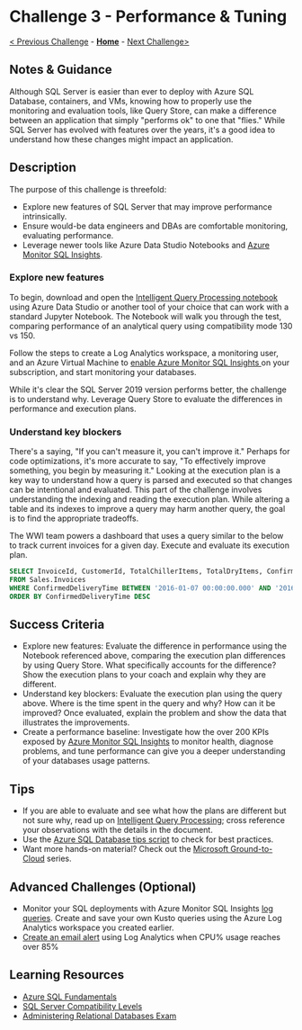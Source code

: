 # Challenge 3 - Performance & Tuning

[< Previous Challenge](./Challenge02.md) - **[Home](../README.md)** - [Next Challenge>](./Challenge04.md)

## Notes & Guidance

Although SQL Server is easier than ever to deploy with Azure SQL Database, containers, and VMs, knowing how to properly use the monitoring and evaluation tools, like Query Store, can make a difference between an application that simply "performs ok" to one that "flies."  While SQL Server has evolved with features over the years, it's a good idea to understand how these changes might impact an application.

## Description

The purpose of this challenge is threefold:
* Explore new features of SQL Server that may improve performance intrinsically.
* Ensure would-be data engineers and DBAs are comfortable monitoring, evaluating performance. 
* Leverage newer tools like Azure Data Studio Notebooks and [Azure Monitor SQL Insights](https://docs.microsoft.com/en-us/azure/azure-monitor/insights/sql-insights-overview).

### Explore new features

To begin, download and open the [Intelligent Query Processing notebook](./resources/SQLWTH_Challenge3_IntelligentQueryProcessing.ipynb) using Azure Data Studio or another tool of your choice that can work with a standard Jupyter Notebook. The Notebook will walk you through the test, comparing performance of an analytical query using compatibility mode 130 vs 150.

Follow the steps to create a Log Analytics workspace, a monitoring user, and an Azure Virtual Machine to [enable Azure Monitor SQL Insights ](https://docs.microsoft.com/en-us/azure/azure-monitor/insights/sql-insights-enable) on your subscription, and start monitoring your databases.

While it's clear the SQL Server 2019 version performs better, the challenge is to understand why. Leverage Query Store to evaluate the differences in performance and execution plans.  

### Understand key blockers

There's a saying, "If you can't measure it, you can't improve it." Perhaps for code optimizations, it's more accurate to say, "To effectively improve something, you begin by measuring it." Looking at the execution plan is a key way to understand how a query is parsed and executed so that changes can be intentional and evaluated. This part of the challenge involves understanding the indexing and reading the execution plan. While altering a table and its indexes to improve a query may harm another query, the goal is to find the appropriate tradeoffs.

The WWI team powers a dashboard that uses a query similar to the below to track current invoices for a given day. Execute and evaluate its execution plan. 

```sql
SELECT InvoiceId, CustomerId, TotalChillerItems, TotalDryItems, ConfirmedDeliveryTime
FROM Sales.Invoices
WHERE ConfirmedDeliveryTime BETWEEN '2016-01-07 00:00:00.000' AND '2016-01-07 23:59:59.998'
ORDER BY ConfirmedDeliveryTime DESC
```

## Success Criteria

* Explore new features: Evaluate the difference in performance using the Notebook referenced above, comparing the execution plan differences by using Query Store. What specifically accounts for the difference? Show the execution plans to your coach and explain why they are different.
* Understand key blockers: Evaluate the execution plan using the query above. Where is the time spent in the query and why? How can it be improved? Once evaluated, explain the problem and show the data that illustrates the improvements.
* Create a performance baseline: Investigate how the over 200 KPIs exposed by [Azure Monitor SQL Insights](https://docs.microsoft.com/en-us/azure/azure-monitor/insights/sql-insights-overview) to monitor health, diagnose problems, and tune performance can give you a deeper understanding of your databases usage patterns.

## Tips

* If you are able to evaluate and see what how the plans are different but not sure why, read up on [Intelligent Query Processing](https://docs.microsoft.com/en-us/sql/relational-databases/performance/intelligent-query-processing?view=sql-server-ver15); cross reference your observations with the details in the document.
* Use the [Azure SQL Database tips script](https://github.com/microsoft/azure-sql-tips/wiki/Azure-SQL-Database-tips) to check for best practices.
* Want more hands-on material? Check out the [Microsoft Ground-to-Cloud](https://github.com/microsoft/sqlworkshops-sqlg2c/blob/master/README.md) series.

## Advanced Challenges (Optional)

* Monitor your SQL deployments with Azure Monitor SQL Insights [log queries](https://docs.microsoft.com/en-us/azure/azure-monitor/logs/get-started-queries). Create and save your own Kusto queries using the Azure Log Analytics workspace you created earlier. 
* [Create an email alert](https://docs.microsoft.com/en-us/azure/azure-monitor/alerts/alerts-log) using Log Analytics when CPU% usage reaches over 85%

## Learning Resources

* [Azure SQL Fundamentals](https://aka.ms/azuresqlfundamentals)
* [SQL Server Compatibility Levels](https://docs.microsoft.com/en-us/sql/t-sql/statements/alter-database-transact-sql-compatibility-level?view=sql-server-ver15)
* [Administering Relational Databases Exam](https://docs.microsoft.com/en-us/learn/certifications/exams/dp-300)